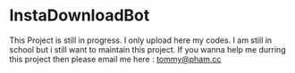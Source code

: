 # InstaDownloadBot
This Project is still in progress.
I only upload here my codes.
I am still in school but i still want to maintain this project.
If you wanna help me durring this project then please email me here : tommy@pham.cc
